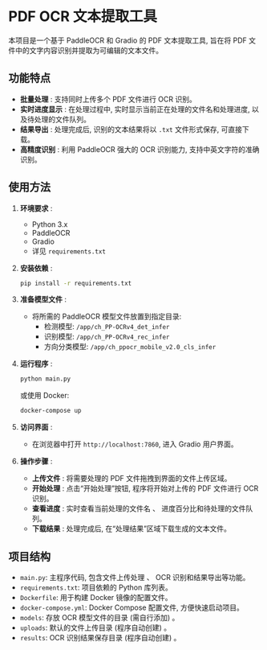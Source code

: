# PDF OCR 文本提取工具

本项目是一个基于 PaddleOCR 和 Gradio 的 PDF 文本提取工具, 旨在将 PDF 文件中的文字内容识别并提取为可编辑的文本文件。

## 功能特点

- **批量处理** : 支持同时上传多个 PDF 文件进行 OCR 识别。
- **实时进度显示** : 在处理过程中, 实时显示当前正在处理的文件名和处理进度, 以及待处理的文件队列。
- **结果导出** : 处理完成后, 识别的文本结果将以 `.txt` 文件形式保存, 可直接下载。
- **高精度识别** : 利用 PaddleOCR 强大的 OCR 识别能力, 支持中英文字符的准确识别。

## 使用方法

1. **环境要求** : 
   - Python 3.x
   - PaddleOCR
   - Gradio
   - 详见 `requirements.txt`

2. **安装依赖** : 
   ```bash
   pip install -r requirements.txt
   ```

3. **准备模型文件** : 
   - 将所需的 PaddleOCR 模型文件放置到指定目录: 
     - 检测模型: `/app/ch_PP-OCRv4_det_infer`
     - 识别模型: `/app/ch_PP-OCRv4_rec_infer`
     - 方向分类模型: `/app/ch_ppocr_mobile_v2.0_cls_infer`

4. **运行程序** : 
   ```bash
   python main.py
   ```
   或使用 Docker: 
   ```bash
   docker-compose up
   ```

5. **访问界面** : 
   - 在浏览器中打开 `http://localhost:7860`, 进入 Gradio 用户界面。

6. **操作步骤** : 
   - **上传文件** : 将需要处理的 PDF 文件拖拽到界面的文件上传区域。
   - **开始处理** : 点击“开始处理”按钮, 程序将开始对上传的 PDF 文件进行 OCR 识别。
   - **查看进度** : 实时查看当前处理的文件名 、 进度百分比和待处理的文件队列。
   - **下载结果** : 处理完成后, 在“处理结果”区域下载生成的文本文件。

## 项目结构

- `main.py`: 主程序代码, 包含文件上传处理 、 OCR 识别和结果导出等功能。
- `requirements.txt`: 项目依赖的 Python 库列表。
- `Dockerfile`: 用于构建 Docker 镜像的配置文件。
- `docker-compose.yml`: Docker Compose 配置文件, 方便快速启动项目。
- `models`: 存放 OCR 模型文件的目录 (需自行添加) 。
- `uploads`: 默认的文件上传目录 (程序自动创建) 。
- `results`: OCR 识别结果保存目录 (程序自动创建) 。
